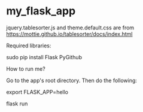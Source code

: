 # my_flask_app
jquery.tablesorter.js and theme.default.css are from https://mottie.github.io/tablesorter/docs/index.html

Required libraries:

sudo pip install Flask PyGithub

How to run me?

Go to the app's root directory. Then do the following:

export FLASK_APP=hello

flask run
